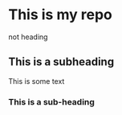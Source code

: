 # This is my repo
not heading
## This is a subheading

This is some text

### This is a sub-heading
